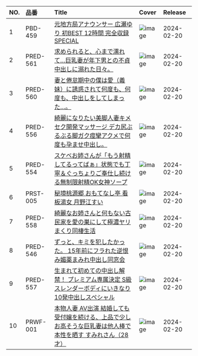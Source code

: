 |NO.|品番|Title|Cover|Release|
|:---|:---|:---|:---|:---|
1|PBD-459|[元地方局アナウンサー 広瀬ゆり 初BEST 12時間 完全収録SPECIAL](https://www.avmoive.top/index.php/archives/53286/)|![image](https://cdn.up-timely.com/image/8/content/72347/gAy0NBfNN0sHm7zffliJrzLdJ1dsMCwYtsz35p6B.jpg)|2024-02-20
2|PRED-561|[求められると、心まで濡れて…巨乳妻が年下男との不貞中出しに溺れた日々。](https://www.avmoive.top/index.php/archives/53285/)|![image](https://cdn.up-timely.com/image/8/content/72340/mY0SzCEkqBNPc4KdWDjBK6CfMfhNdsKT93cKtxgO.jpg)|2024-02-20
3|PRED-560|[妻と倦怠期中の僕は愛（義妹）に誘惑されて何度も、何度も、中出しをしてしまった…。](https://www.avmoive.top/index.php/archives/53284/)|![image](https://cdn.up-timely.com/image/8/content/72345/m0gW6ifH1AbQxs10Rh929jHraXWl1boivHQW01SC.jpg)|2024-02-20
4|PRED-556|[綺麗になりたい美脚人妻キメセク開発マッサージ デカ尻ぶるぶる脚ガク痙攣アクメで何度も孕ませ中出し。](https://www.avmoive.top/index.php/archives/53283/)|![image](https://cdn.up-timely.com/image/8/content/72344/CgC2BKXG11fpoMVzQ6MyM0XD8j7ncfjt6omm1lmm.jpg)|2024-02-20
5|PRED-554|[スケベお姉さんが「もう射精してるってばぁ」状態でも丁寧＆ぐっちょりご奉仕し続ける無制限射精OK女神ソープ](https://www.avmoive.top/index.php/archives/53282/)|![image](https://cdn.up-timely.com/image/8/content/72349/bkpGXHqILKa6cmtQRfEw53PSK4AuFNNwQrdXYNV9.jpg)|2024-02-20
6|PRST-005|[秘境桃源郷 おもてなし亭 看板湯女 月野江すい](https://www.avmoive.top/index.php/archives/53281/)|![image](https://cdn.up-timely.com/image/8/content/72341/reU7uh4xQKwFyGB0ZdVmMHrCVql1vcuDG7ss6Q3g.jpg)|2024-02-20
7|PRED-558|[綺麗なお姉さんと何もない古民家を愛の巣にして極濃ヤリまくり同棲生活](https://www.avmoive.top/index.php/archives/53280/)|![image](https://cdn.up-timely.com/image/8/content/72346/EH0HHbiNqG0T5VtUyolw2Qx3meqIC4ZSwZzRyF0p.jpg)|2024-02-20
8|PRED-546|[ずっと、キミを犯したかった。 15年前にフラれた逆恨み媚薬まみれ中出し同窓会](https://www.avmoive.top/index.php/archives/53279/)|![image](https://cdn.up-timely.com/image/8/content/72342/pOk9iX51MhD9Ry0ddCEh3Hc7fTKaubOqhauj05jX.jpg)|2024-02-20
9|PRED-557|[生まれて初めての中出し解禁！ プレミアム専属決定 S級スレンダーボディにいきなり10発中出しスペシャル](https://www.avmoive.top/index.php/archives/53278/)|![image](https://cdn.up-timely.com/image/8/content/72343/7raT56NFpJ8FaT3mOl2xG0s0N1A2uBiSK345ShGi.jpg)|2024-02-20
10|PRWF-001|[本物人妻 AV出演 結婚しても受付嬢を続ける、上品で少しお高そうな巨乳妻は他人棒で本性を晒す すみれさん（28才）](https://www.avmoive.top/index.php/archives/53277/)|![image](https://cdn.up-timely.com/image/8/content/72350/Upj2aaFzr9ap04AFx9ThPtLR7Et0PkFtQXNeSQer.jpg)|2024-02-20